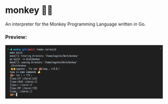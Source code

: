 # monkey 🦍🦍 

An interpreter for the Monkey Programming Language written in Go.


### Preview:

![monkey-repl](./etc/monkeyv0.0.1.png)
